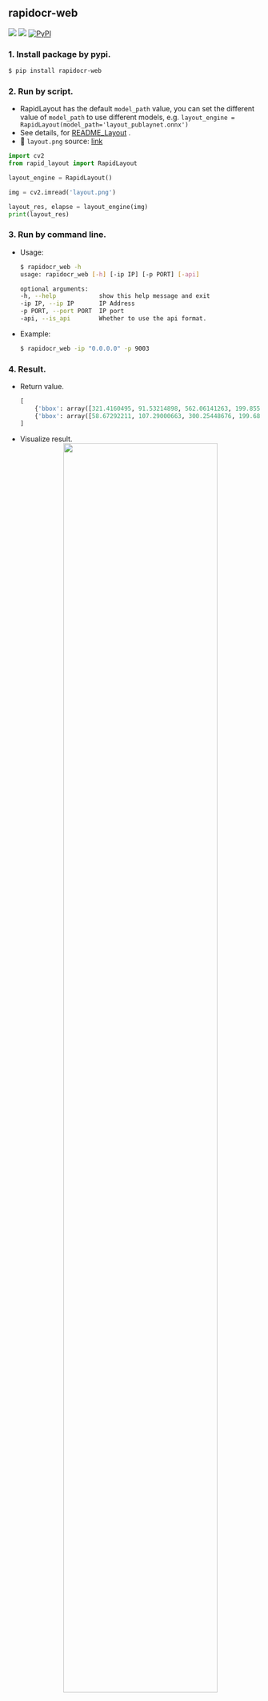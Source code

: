 ## rapidocr-web
<p>
    <a href=""><img src="https://img.shields.io/badge/Python->=3.7,<=3.10-aff.svg"></a>
    <a href=""><img src="https://img.shields.io/badge/OS-Linux%2C%20Win%2C%20Mac-pink.svg"></a>
    <a href="https://pypi.org/project/rapid-layout/"><img alt="PyPI" src="https://img.shields.io/pypi/v/rapid-layout"></a>
</p>

### 1. Install package by pypi.
```bash
$ pip install rapidocr-web
```

### 2. Run by script.
- RapidLayout has the default `model_path` value, you can set the different value of `model_path` to use different models, e.g. `layout_engine = RapidLayout(model_path='layout_publaynet.onnx')`
- See details, for [README_Layout](https://github.com/RapidAI/RapidOCR/blob/f133ff008a1c60edd6e0ed882da83873aa7b113a/python/rapid_structure/docs/README_Layout.md) .
- 📌 `layout.png` source: [link](https://github.com/RapidAI/RapidOCR/blob/f133ff008a1c60edd6e0ed882da83873aa7b113a/python/rapid_structure/test_images/layout.png)

```python
import cv2
from rapid_layout import RapidLayout

layout_engine = RapidLayout()

img = cv2.imread('layout.png')

layout_res, elapse = layout_engine(img)
print(layout_res)
```

### 3. Run by command line.
- Usage:
    ```bash
    $ rapidocr_web -h
    usage: rapidocr_web [-h] [-ip IP] [-p PORT] [-api]

    optional arguments:
    -h, --help            show this help message and exit
    -ip IP, --ip IP       IP Address
    -p PORT, --port PORT  IP port
    -api, --is_api        Whether to use the api format.
    ```
- Example:
    ```bash
    $ rapidocr_web -ip "0.0.0.0" -p 9003
    ```

### 4. Result.
- Return value.
    ```python
    [
        {'bbox': array([321.4160495, 91.53214898, 562.06141263, 199.85522603]), 'label': 'text'},
        {'bbox': array([58.67292211, 107.29000663, 300.25448676, 199.68142]), 'label': 'table_caption'}
    ]
    ```
- Visualize result.
    <div align="center">
        <img src="https://raw.githubusercontent.com/RapidAI/RapidOCR/947c6958d30f47c7c7b016f7dc308f235acec3ee/python/rapid_structure/test_images/layout_result.jpg" width="80%" height="80%">
    </div>
